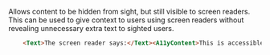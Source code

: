 Allows content to be hidden from sight, but still visible to screen readers. This can be used to give context to users using screen readers without revealing unnecessary extra text to sighted users.

```HTML
    <Text>The screen reader says:</Text><A11yContent>This is accessible content</A11yContent>
```
